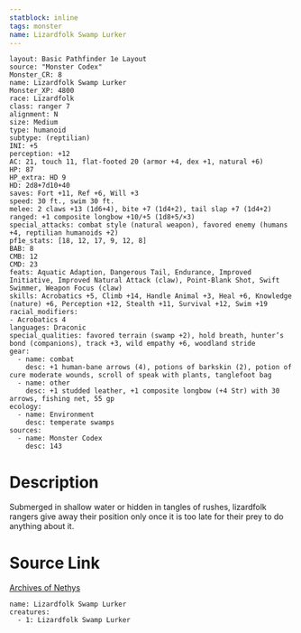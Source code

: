 ```yaml
---
statblock: inline
tags: monster
name: Lizardfolk Swamp Lurker
---
```

```statblock
layout: Basic Pathfinder 1e Layout
source: "Monster Codex"
Monster_CR: 8
name: Lizardfolk Swamp Lurker
Monster_XP: 4800
race: Lizardfolk
class: ranger 7
alignment: N
size: Medium
type: humanoid
subtype: (reptilian)
INI: +5
perception: +12
AC: 21, touch 11, flat-footed 20 (armor +4, dex +1, natural +6)
HP: 87
HP_extra: HD 9
HD: 2d8+7d10+40
saves: Fort +11, Ref +6, Will +3
speed: 30 ft., swim 30 ft.
melee: 2 claws +13 (1d6+4), bite +7 (1d4+2), tail slap +7 (1d4+2)
ranged: +1 composite longbow +10/+5 (1d8+5/×3)
special_attacks: combat style (natural weapon), favored enemy (humans +4, reptilian humanoids +2)
pf1e_stats: [18, 12, 17, 9, 12, 8]
BAB: 8
CMB: 12
CMD: 23
feats: Aquatic Adaption, Dangerous Tail, Endurance, Improved Initiative, Improved Natural Attack (claw), Point-Blank Shot, Swift Swimmer, Weapon Focus (claw)
skills: Acrobatics +5, Climb +14, Handle Animal +3, Heal +6, Knowledge (nature) +6, Perception +12, Stealth +11, Survival +12, Swim +19
racial_modifiers:
- Acrobatics 4
languages: Draconic
special_qualities: favored terrain (swamp +2), hold breath, hunter’s bond (companions), track +3, wild empathy +6, woodland stride
gear:
  - name: combat
    desc: +1 human-bane arrows (4), potions of barkskin (2), potion of cure moderate wounds, scroll of speak with plants, tanglefoot bag
  - name: other
    desc: +1 studded leather, +1 composite longbow (+4 Str) with 30 arrows, fishing net, 55 gp
ecology:
  - name: Environment
    desc: temperate swamps
sources:
  - name: Monster Codex
    desc: 143
```
# Description
Submerged in shallow water or hidden in tangles of rushes, lizardfolk rangers give away their position only once it is too late for their prey to do anything about it.
# Source Link
[Archives of Nethys](https://aonprd.com/MonsterDisplay.aspx?ItemName=Lizardfolk%20Swamp%20Lurker)
```encounter-table
name: Lizardfolk Swamp Lurker
creatures:
  - 1: Lizardfolk Swamp Lurker
```
